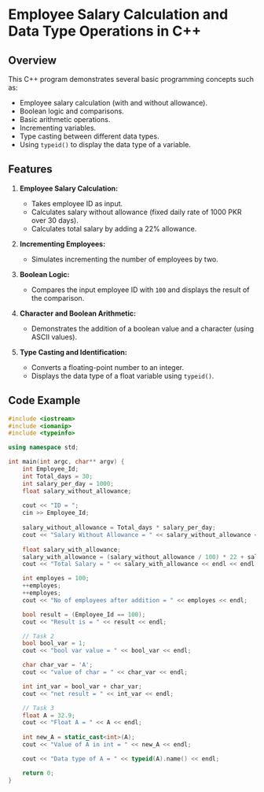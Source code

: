 # Employee Salary Calculation and Data Type Operations in C++

## Overview
This C++ program demonstrates several basic programming concepts such as:
- Employee salary calculation (with and without allowance).
- Boolean logic and comparisons.
- Basic arithmetic operations.
- Incrementing variables.
- Type casting between different data types.
- Using `typeid()` to display the data type of a variable.

## Features
1. **Employee Salary Calculation:**
   - Takes employee ID as input.
   - Calculates salary without allowance (fixed daily rate of 1000 PKR over 30 days).
   - Calculates total salary by adding a 22% allowance.

2. **Incrementing Employees:**
   - Simulates incrementing the number of employees by two.

3. **Boolean Logic:**
   - Compares the input employee ID with `100` and displays the result of the comparison.

4. **Character and Boolean Arithmetic:**
   - Demonstrates the addition of a boolean value and a character (using ASCII values).

5. **Type Casting and Identification:**
   - Converts a floating-point number to an integer.
   - Displays the data type of a float variable using `typeid()`.

## Code Example
```cpp
#include <iostream>
#include <iomanip>
#include <typeinfo>

using namespace std;

int main(int argc, char** argv) {
    int Employee_Id;
    int Total_days = 30;
    int salary_per_day = 1000;
    float salary_without_allowance;
    
    cout << "ID = "; 
    cin >> Employee_Id;
    
    salary_without_allowance = Total_days * salary_per_day;
    cout << "Salary Without Allowance = " << salary_without_allowance << endl;
    
    float salary_with_allowance;
    salary_with_allowance = (salary_without_allowance / 100) * 22 + salary_without_allowance;
    cout << "Total Salary = " << salary_with_allowance << endl << endl;

    int employes = 100;
    ++employes;
    ++employes;
    cout << "No of employees after addition = " << employes << endl;

    bool result = (Employee_Id == 100);
    cout << "Result is = " << result << endl;

    // Task 2
    bool bool_var = 1;
    cout << "bool var value = " << bool_var << endl;

    char char_var = 'A';
    cout << "value of char = " << char_var << endl;

    int int_var = bool_var + char_var;
    cout << "net result = " << int_var << endl;

    // Task 3
    float A = 32.9;
    cout << "Float A = " << A << endl;
    
    int new_A = static_cast<int>(A);
    cout << "Value of A in int = " << new_A << endl;

    cout << "Data type of A = " << typeid(A).name() << endl;

    return 0;
}
